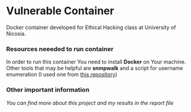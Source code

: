 # Vulnerable Container
Docker container developed for Ethical Hacking class at University of Nicosia.
### Resources neeeded to run container
In order to run this container You need to install **Docker** on Your machine.
Other tools that may be helpful are **snmpwalk** and a script for username enumeration (I used one from [this repository](https://github.com/KCidevsec/Security-Learning-Hub))
### Other important information
*You can find more about this project and my results in the report file*
